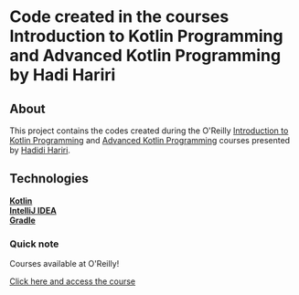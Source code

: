# Code created in the courses Introduction to Kotlin Programming and Advanced Kotlin Programming by Hadi Hariri

## About

This project contains the codes created during the O'Reilly [Introduction to Kotlin Programming](https://www.oreilly.com/videos/introduction-to-kotlin/9781491964125/) and [Advanced Kotlin Programming](https://www.oreilly.com/videos/advanced-kotlin-programming/9781491964149/) courses presented by [Hadidi Hariri](https://hadihariri.com/).

## Technologies
[**Kotlin**](https://kotlinlang.org/docs/home.html)  
[**IntelliJ IDEA**](https://www.jetbrains.com/idea/)  
[**Gradle**](https://gradle.org/)

### Quick note

Courses available at O'Reilly!  

[Click here and access the course](https://www.oreilly.com/pub/au/4678)  
